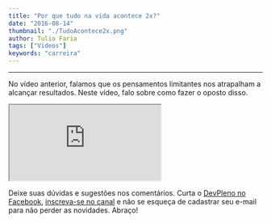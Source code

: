 ```yaml
---
title: "Por que tudo na vida acontece 2x?"
date: "2016-08-14"
thumbnail: "./TudoAcontece2x.png"
author: Tulio Faria
tags: ["Videos"]
keywords: "carreira"
---
```


---
No vídeo anterior, falamos que os pensamentos limitantes nos atrapalham a alcançar resultados. Neste vídeo, falo sobre como fazer o oposto disso. 

<div class="embed-responsive embed-responsive-16by9 mb-4">
  <iframe class="embed-responsive-item" src="https://www.youtube.com/embed/MUqyTezv0ts" allowfullscreen></iframe>
</div>

Deixe suas dúvidas e sugestões nos comentários. Curta o [DevPleno no Facebook](https://www.facebook.com/devpleno), [inscreva-se no canal](https://www.youtube.com/devplenocom) e não se esqueça de cadastrar seu e-mail para não perder as novidades. Abraço!